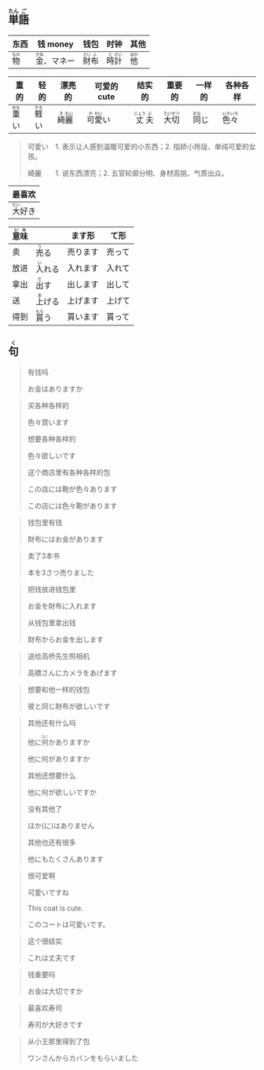 ## <ruby>単<rt>たん</rt>語<rt>ご</rt></ruby>

| 东西                         | 钱 money                             | 钱包                                      | 时钟                                      | 其他                         |
| ---------------------------- | ------------------------------------ | ----------------------------------------- | ----------------------------------------- | ---------------------------- |
| <ruby>物<rt>もの</rt></ruby> | <ruby>金<rt>かね</rt></ruby>、マネー | <ruby>財<rt>さい</rt>布<rt>ふ</rt></ruby> | <ruby>時<rt>と</rt>計<rt>けい</rt></ruby> | <ruby>他<rt>ほか</rt></ruby> |

| 重的                           | 轻的                           | 漂亮的                                    | 可爱的 cute                                 | 结实的                                      | 重要的                                      | 一样的                         | 各种各样                                    |
| ------------------------------ | ------------------------------ | ----------------------------------------- | ------------------------------------------- | ------------------------------------------- | ------------------------------------------- | ------------------------------ | ------------------------------------------- |
| <ruby>重<rt>おも</rt>い</ruby> | <ruby>軽<rt>かる</rt>い</ruby> | <ruby>綺<rt>き</rt>麗<rt>れい</rt></ruby> | <ruby>可<rt>か</rt>愛<rt>わい</rt>い</ruby> | <ruby>丈<rt>じょう</rt>夫<rt>ぶ</rt></ruby> | <ruby>大<rt>たい</rt>切<rt>せつ</rt></ruby> | <ruby>同<rt>おな</rt>じ</ruby> | <ruby>色<rt>いろ</rt>々<rt>いろ</rt></ruby> |

> 可愛い　1.  表示让人感到温暖可爱的小东西；2. 指娇小玲珑、单纯可爱的女孩。
>
> 綺麗　　1. 说东西漂亮；2. 五官轮廓分明、身材高挑、气质出众。

| 最喜欢                           |
| -------------------------------- |
| <ruby>大<rt>だい</rt>好き</ruby> |

| <ruby>意<rt>い</rt>味<rt>み</rt></ruby> |                                | ます形   | て形   |
| --------------------------------------- | ------------------------------ | -------- | ------ |
| 卖                                      | <ruby>売<rt>う</rt>る</ruby>   | 売ります | 売って |
| 放进                                    | <ruby>入<rt>い</rt>れる</ruby> | 入れます | 入れて |
| 拿出                                    | <ruby>出<rt>だ</rt>す</ruby>   | 出します | 出して |
| 送                                      | <ruby>上<rt>あ</rt>げる</ruby> | 上げます | 上げて |
| 得到                                    | <ruby>貰<rt>もら</rt>う</ruby> | 貰います | 貰って |



## <ruby>句<rt>く</rt></ruby>

> 有钱吗
> 
> お金はありますか

> 买各种各样的
>
> 色々買います
>
> 想要各种各样的
>
> 色々欲しいです
>
> 这个商店里有各种各样的包
>
> この店には鞄が色々あります
>
> この店には色々鞄があります

> 钱包里有钱
> 
> 財布にはお金があります

> 卖了3本书
> 
> 本を3さつ売りました

> 把钱放进钱包里
> 
> お金を財布に入れます
> 
> 从钱包里拿出钱
> 
> 財布からお金を出します

> 送给高桥先生照相机
> 
> 高橋さんにカメラをあげます

> 想要和他一样的钱包
> 
> 彼と同じ財布が欲しいです

> 其他还有什么吗
>
> 他に<ruby>何<rt>なに</rt></ruby>かありますか
>
> 他に何がありますか
>
> 其他还想要什么
>
> 他に何が欲しいですか
>
> 没有其他了
>
> ほか(に)はありません
>
> 其他也还有很多
>
> 他にもたくさんあります

> 很可爱啊
>
> 可愛いですね
>
> This coat is cute.
>
> このコートは可愛いです。

> 这个很结实
> 
> これは丈夫です

> 钱重要吗
> 
> お金は大切ですか

> 最喜欢寿司
> 
> 寿司が大好きです

> 从小王那里得到了包
> 
> ワンさんからカバンをもらいました
